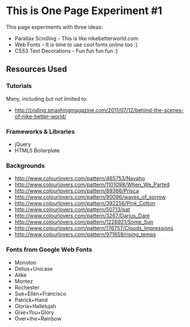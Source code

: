 # This is One Page Experiment #1

This page experiments with three ideas:

* Parallax Scrolling - This is like nikebetterworld.com
* Web Fonts - It is time to use cool fonts online too :)
* CSS3 Text Decorations - Fun fun fun fun :)

## Resources Used

### Tutorials

Many, including but not limited to:

* http://coding.smashingmagazine.com/2011/07/12/behind-the-scenes-of-nike-better-world/

### Frameworks & Libraries

* jQuery
* HTML5 Boilerplate

### Backgrounds

* http://www.colourlovers.com/pattern/465753/Navaho
* http://www.colourlovers.com/pattern/1101098/When_We_Parted
* http://www.colourlovers.com/pattern/89366/Prisca
* http://www.colourlovers.com/pattern/90096/waves_of_sorrow
* http://www.colourlovers.com/pattern/392256/Pink_Cotton
* http://www.colourlovers.com/pattern/50713/pat
* http://www.colourlovers.com/pattern/3267/Darius_Dare
* http://www.colourlovers.com/pattern/1228921/Some_Sun
* http://www.colourlovers.com/pattern/176757/Clouds_Impressions
* http://www.colourlovers.com/pattern/971659/rising_temps

### Fonts from Google Web Fonts

* Monoton
* Delius+Unicase
* Alike
* Montez
* Rochester
* Sue+Ellen+Francisco
* Patrick+Hand
* Gloria+Hallelujah
* Give+You+Glory
* Over+the+Rainbow
